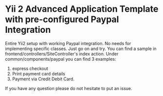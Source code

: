 Yii 2 Advanced Application Template with pre-configured Paypal Integration
==========================================================================

Entire Yii2 setup with working Paypal integration. No needs for implementing specific classes. Just go on and try. You can find a sample in frontend/controllers/SiteController's index action. Under common/components/paypal you can find 3 examples: 
1. express checkout
2. Print payment card details
3. Payment via Credit Debit Card. 

If you have any question please do not hesitate to put an issue.
